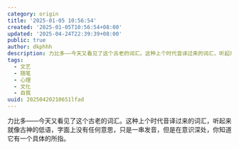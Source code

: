 ```yaml
---
category: origin
title: '2025-01-05 10:56:54'
created: '2025-01-05T10:56:54+08:00'
updated: '2025-04-24T22:39:39+08:00'
public: true
author: dkphhh
description: 力比多——今天又看见了这个古老的词汇。这种上个时代音译过来的词汇，听起来就像古神的低语，字面上没有任何意思……
tags:
  - 文艺
  - 随笔
  - 心理
  - 文化
  - 自我
uuid: 20250420210651lfad
---
```


力比多——今天又看见了这个古老的词汇。这种上个时代音译过来的词汇，听起来就像古神的低语，字面上没有任何意思，只是一串发音，但是在意识深处，你知道它有一个具体的所指。
